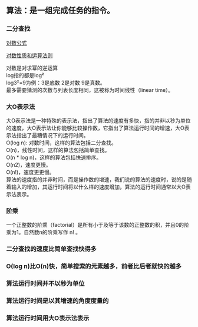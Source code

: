 ##  算法：是一组完成任务的指令。
  
###  二分查找 <br/>
 [ 对数公式 ]( https://baike.baidu.com/item/%E5%AF%B9%E6%95%B0%E5%85%AC%E5%BC%8F/5557846 )
 
  [ 对数性质和运算法则 ](  https://zhuanlan.zhihu.com/p/569182404 )

 对数是对求幂的逆运算  <br/>
 log指的都是log² <br/>
 log3²=9为例：3是底数 2是对数  9是真数。 <br/>
  最多需要猜测的次数与列表长度相同，这被称为时间线性（linear time）。<br/>
###   大O表示法
大O表示法是一种特殊的表示法，指出了算法的速度有多快，指的并非以秒为单位的速度，大O表示法让你能够比较操作数，它指出了算法运行时间的增速，大O表示法指出了最糟情况下的运行时间。 <br/>
O(log n):  对数时间，这样的算法包括二分查找。 <br/>
O(n)，线性时间，这样的算法包括简单查找。 <br/>
O(n * log n)，这样的算法包括快速排序。 <br/>
O(n2)，速度更慢。 <br/>
O(n!)，速度更更慢。 <br/>
算法的速度指的并非时间，而是操作数的增速，我们说的算法的速度时，说的是随着输入的增加，其运行时间将以什么样的速度增加，算法的运行时间通常以大O表示法表示。 <br/>

### 阶乘 
一个正整数的阶乘（factorial）是所有小于及等于该数的正整数的积，并且0的阶乘为1。自然数n的阶乘写作 n! 。<br/>

### 二分查找的速度比简单查找快得多
### O(log n)比O(n)快，简单搜索的元素越多，前者比后者就快的越多
### 算法运行时间并不以秒为单位
### 算法运行时间是以其增速的角度度量的
### 算法运行时间用大O表示法表示 

